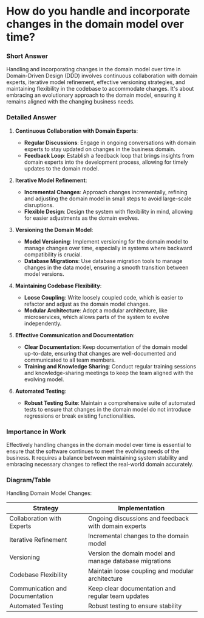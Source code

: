# How do you handle and incorporate changes in the domain model over time?

### Short Answer
Handling and incorporating changes in the domain model over time in Domain-Driven Design (DDD) involves continuous collaboration with domain experts, iterative model refinement, effective versioning strategies, and maintaining flexibility in the codebase to accommodate changes. It's about embracing an evolutionary approach to the domain model, ensuring it remains aligned with the changing business needs.

### Detailed Answer
1. **Continuous Collaboration with Domain Experts**:
    - **Regular Discussions**: Engage in ongoing conversations with domain experts to stay updated on changes in the business domain.
    - **Feedback Loop**: Establish a feedback loop that brings insights from domain experts into the development process, allowing for timely updates to the domain model.

2. **Iterative Model Refinement**:
    - **Incremental Changes**: Approach changes incrementally, refining and adjusting the domain model in small steps to avoid large-scale disruptions.
    - **Flexible Design**: Design the system with flexibility in mind, allowing for easier adjustments as the domain evolves.

3. **Versioning the Domain Model**:
    - **Model Versioning**: Implement versioning for the domain model to manage changes over time, especially in systems where backward compatibility is crucial.
    - **Database Migrations**: Use database migration tools to manage changes in the data model, ensuring a smooth transition between model versions.

4. **Maintaining Codebase Flexibility**:
    - **Loose Coupling**: Write loosely coupled code, which is easier to refactor and adjust as the domain model changes.
    - **Modular Architecture**: Adopt a modular architecture, like microservices, which allows parts of the system to evolve independently.

5. **Effective Communication and Documentation**:
    - **Clear Documentation**: Keep documentation of the domain model up-to-date, ensuring that changes are well-documented and communicated to all team members.
    - **Training and Knowledge Sharing**: Conduct regular training sessions and knowledge-sharing meetings to keep the team aligned with the evolving model.

6. **Automated Testing**:
    - **Robust Testing Suite**: Maintain a comprehensive suite of automated tests to ensure that changes in the domain model do not introduce regressions or break existing functionalities.

### Importance in Work
Effectively handling changes in the domain model over time is essential to ensure that the software continues to meet the evolving needs of the business. It requires a balance between maintaining system stability and embracing necessary changes to reflect the real-world domain accurately.

### Diagram/Table
Handling Domain Model Changes:

| Strategy                   | Implementation                                  |
|----------------------------|-------------------------------------------------|
| Collaboration with Experts | Ongoing discussions and feedback with domain experts |
| Iterative Refinement       | Incremental changes to the domain model        |
| Versioning                 | Version the domain model and manage database migrations |
| Codebase Flexibility       | Maintain loose coupling and modular architecture |
| Communication and Documentation | Keep clear documentation and regular team updates |
| Automated Testing          | Robust testing to ensure stability             |